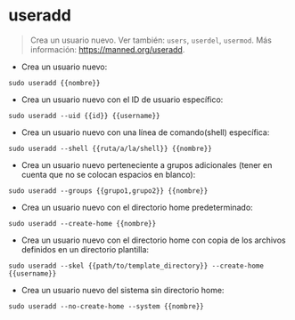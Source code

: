 # useradd

> Crea un usuario nuevo.
> Ver también: `users`, `userdel`, `usermod`.
> Más información: <https://manned.org/useradd>.

- Crea un usuario nuevo:

`sudo useradd {{nombre}}`

- Crea un usuario nuevo con el ID de usuario específico:

`sudo useradd --uid {{id}} {{username}}`

- Crea un usuario nuevo con una línea de comando(shell) específica:

`sudo useradd --shell {{ruta/a/la/shell}} {{nombre}}`

- Crea un usuario nuevo perteneciente a grupos adicionales (tener en cuenta que no se colocan espacios en blanco):

`sudo useradd --groups {{grupo1,grupo2}} {{nombre}}`

- Crea un usuario nuevo con el directorio home predeterminado:

`sudo useradd --create-home {{nombre}}`

- Crea un usuario nuevo con el directorio home con copia de los archivos definidos en un directorio plantilla:

`sudo useradd --skel {{path/to/template_directory}} --create-home {{username}}`

- Crea un usuario nuevo del sistema sin directorio home:

`sudo useradd --no-create-home --system {{nombre}}`
